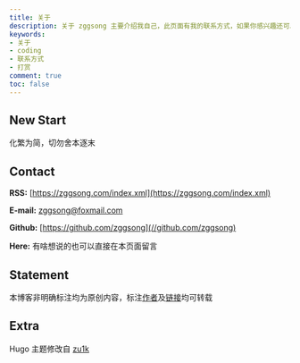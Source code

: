 ```yaml
---
title: 关于
description: 关于 zggsong 主要介绍我自己，此页面有我的联系方式，如果你感兴趣还可以对我进行打赏
keywords:
- 关于
- coding
- 联系方式
- 打赏
comment: true
toc: false
---
```


## New Start

化繁为简，切勿舍本逐末

## Contact

__RSS:__ [https://zggsong.com/index.xml](https://zggsong.com/index.xml)

__E-mail:__ [zggsong@foxmail.com](mailto:zggsong@foxmail.com)

__Github:__ [https://github.com/zggsong](//github.com/zggsong)

__Here:__ 有啥想说的也可以直接在本页面留言

## Statement

本博客非明确标注均为原创内容，标注[作者](//www.zggsong.com)及[链接](//www.zggsong.com)均可转载

## Extra

Hugo 主题修改自 [zu1k](https://zu1k.com/)
